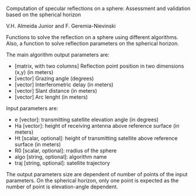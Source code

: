 Computation of specular reflections on a sphere: 
Assessment and validation based on the spherical horizon

V.H. Almeida Junior and F. Geremia-Nievinski

Functions to solve the reflection on a sphere using different algorithms.
Also, a function to solve reflection parameters on the spherical horizon. 

The main algorithm output parameters are:
- [matrix, with two columns] Reflection point position in two dimensions (x,y) (in meters)
- [vector] Grazing angle (degrees)
- [vector] Interferometric delay (in meters)
- [vector] Slant distance (in meters)
- [vector] Arc lenght (in meters)

Input parameters are:
- e [vector]: transmitting satellite elevation angle (in degrees)
- Ha [vector]: height of receiving antenna above reference surface (in meters)
- Ht [scalar, optional]: height of transmitting satellite above reference surface (in meters)
- R0 [scalar, optional]: rradius of the sphere
- algo [string, optional]: algorithm name
- traj [string, optional]: satellite trajectory

The output parameters size are dependent of number of points of the 
input parameters. On the spherical horizon, only one point is expected
as the number of point is elevation-angle dependent.
